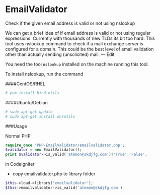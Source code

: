EmailValidator
==============

Check if the given email address is valid or not using nslookup

We can get a brief idea of if email address is valid or not using regular expressions. Currently with thousands of new TLDs its bit too hard. This tool uses nslookup command to check if a mail exchange server is configured for a domain. This could be the best level of email validation other than actually sending (unsolicited) mail. — Edit

You need the tool ```nslookup``` installed on the machine running this tool.

To install nslookup, run the command

####CentOS/RHEL
```sh
# yum install bind-utils
```
####Ubuntu/Debian
```sh
# sudo apt-get update
# sudo apt-get install dnsutils

```

###Usage

Normal PHP

```php
require_once 'PHP-EmailValidator/emailvalidator.php';
$validator = new EmailValidator();    
print $validator->is_valid('atemon@skdjfg.com')?'True':'False';

```

in CodeIgniter

* copy emailvalidator.php to library folder

```php
$this->load->library('emailvalidator');
$this->emailvalidator->is_valid('atemon@skdjfg.com')
```